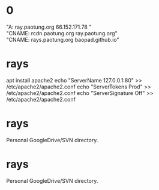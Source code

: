 # 0
"A:  ray.paotung.org    	66.152.171.78    "<br>
"CNAME:  rcdn.paotung.org    	ray.paotung.org"<br />
"CNAME:  rays.paotung.org    	baopad.github.io"
# rays
apt install apache2
echo "ServerName 127.0.0.1:80" >> /etc/apache2/apache2.conf
echo "ServerTokens Prod" >> /etc/apache2/apache2.conf
echo "ServerSignature Off" >> /etc/apache2/apache2.conf

# rays
Personal GoogleDrive/SVN directory.
# rays
Personal GoogleDrive/SVN directory.
